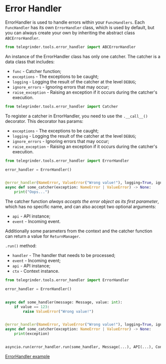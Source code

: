 # Error Handler

ErrorHandler is used to handle errors within your `FuncHandlers`. Each `FuncHandler` has its own `ErrorHandler` class, which is used by default, but you can always create your own by inheriting the abstract class `ABCErrorHandler`.

```python
from telegrinder.tools.error_handler import ABCErrorHandler
```

An instance of the ErrorHandler class has only one catcher. The catcher is a data class that includes:

* `func` - Catcher function;
* `exceptions` - The exceptions to be caught;
* `logging` - Logging the result of the catcher at the level `DEBUG`;
* `ignore_errors` - Ignoring errors that may occur;
* `raise_exception` - Raising an exception if it occurs during the catcher's execution.

```python
from telegrinder.tools.error_handler import Catcher
```

To register a catcher in ErrorHandler, you need to use the `.__call__()` decorator. This decorator has params:

* `exceptions` - The exceptions to be caught;
* `logging` - Logging the result of the catcher at the level `DEBUG`;
* `ignore_errors` - Ignoring errors that may occur;
* `raise_exception` - Raising an exception if it occurs during the catcher's execution.

```python
from telegrinder.tools.error_handler import ErrorHandler

error_handler = ErrorHandler()


@error_handler(NameError, ValueError("Wrong value!"), logging=True, ignore_errors=True, raise_exception=False)
async def some_catcher(exception: NameError | ValueError) -> None:
    print("Oops...")
```

The catcher function *_always accepts the error object as its first parameter_*, which has no specific name, and can also accept two optional arguments:

* `api` - API instance;
* `event` - Incoming event.

Additionally some parameters from the context and the catcher function can return a value for `ReturnManager`.

`.run()` method:

* `handler` - The handler that needs to be processed;
* `event` - Incoming event;
* `api` - API instance;
* `ctx` - Context instance.

```python
from telegrinder.tools.error_handler import ErrorHandler

error_handler = ErrorHandler()


async def some_handler(message: Message, value: int):
    if value == 123:
        raise ValueError("Wrong value!")


@error_handler(NameError, ValueError("Wrong value!"), logging=True, ignore_errors=True, raise_exception=False)
async def some_catcher(exception: NameError | ValueError) -> None:
    print(exception)


asyncio.run(error_handler.run(some_handler, Message(...), API(...), Context(value=123))))
```

[ErrorHandler example](https://github.com/timoniq/telegrinder/blob/dev/examples/error_handler.py)
